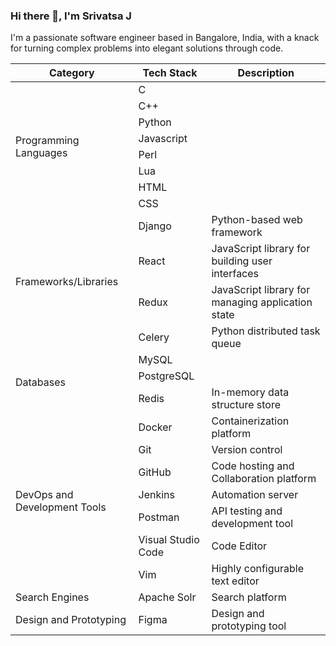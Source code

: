 ### Hi there 👋, I'm Srivatsa J

I'm a passionate software engineer based in Bangalore, India, with a knack for turning complex problems into elegant solutions through code.

<table>
    <thead>
        <tr>
            <th>Category</th>
            <th>Tech Stack</th>
            <th>Description</th>
        </tr>
    </thead>
    <tbody>
        <tr>
            <td rowspan=8>Programming Languages</td>
            <td>C</td>
        </tr>
        <tr>
            <td>C++</td>
        </tr>
        <tr>
            <td>Python</td>
        </tr>
        <tr>
            <td>Javascript</td>
        </tr>
        <tr>
            <td>Perl</td>
        </tr>
        <tr>
            <td>Lua</td>
        </tr>
        <tr>
            <td>HTML</td>
        </tr>
        <tr>
            <td>CSS</td>
        </tr>
        <tr>
            <td rowspan=4>Frameworks/Libraries</td>
            <td>Django</td>
            <td>Python-based web framework</td>
        </tr>
        <tr>
            <td>React</td>
            <td>JavaScript library for building user interfaces</td>
        </tr>
        <tr>
            <td>Redux</td>
            <td>JavaScript library for managing application state</td>
        </tr>
        <tr>
            <td>Celery</td>
            <td>Python distributed task queue</td>
        </tr>
        <tr>
            <td rowspan=3>Databases</td>
            <td>MySQL</td>
        </tr>
        <tr>
            <td>PostgreSQL</td>
        </tr>
        <tr>
            <td>Redis</td>
            <td>In-memory data structure store</td>
        </tr>
        <tr>
            <td rowspan=7>DevOps and Development Tools</td>
            <td>Docker</td>
            <td>Containerization platform</td>
        </tr>
        <tr>
            <td>Git</td>
            <td>Version control</td>
        </tr>
            <td>GitHub</td>
            <td>Code hosting and Collaboration platform</td>
        </tr>
        </tr>
            <td>Jenkins</td>
            <td>Automation server</td>
        </tr>
        </tr>
            <td>Postman</td>
            <td>API testing and development tool</td>
        </tr>
        </tr>
            <td>Visual Studio Code</td>
            <td>Code Editor</td>
        </tr>
        </tr>
            <td>Vim</td>
            <td>Highly configurable text editor</td>
        </tr>
         </tr>
            <td>Search Engines</td>
            <td>Apache Solr</td>
            <td>Search platform</td>
        </tr>
        </tr>
            <td>Design and Prototyping</td>
            <td>Figma</td>
            <td>Design and prototyping tool</td>
        </tr>
    </tbody>
</table>